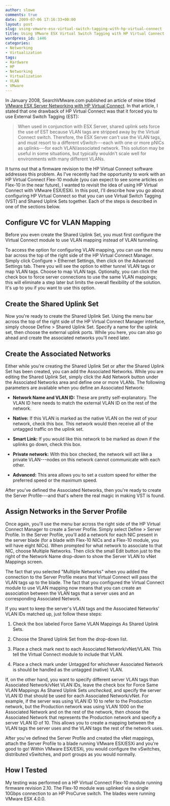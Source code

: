 ```yaml
---
author: slowe
comments: true
date: 2009-07-06 17:16:33+00:00
layout: post
slug: using-vmware-esx-virtual-switch-tagging-with-hp-virtual-connect
title: Using VMware ESX Virtual Switch Tagging with HP Virtual Connect
wordpress_id: 1446
categories:
- Networking
- Virtualization
tags:
- Hardware
- HP
- Networking
- Virtualization
- VLAN
- VMware
---
```


In January 2008, SearchVMware.com published an article of mine titled [VMware ESX Server Networking with HP Virtual Connect](http://searchvmware.techtarget.com/tip/0,289483,sid179_gci1295274,00.html). In that article, I stated that one drawback of HP Virtual Connect was that it forced you to use External Switch Tagging (EST):

>When used in conjunction with ESX Server, shared uplink sets force the use of EST because VLAN tags are stripped away by the Virtual Connect switch. Therefore, the ESX Server can't use the VLAN tags, and must resort to a different vSwitch---each with one or more pNICs as uplinks---for each VLAN/associated network. This solution may be useful in some situations, but typically wouldn't scale well for environments with many different VLANs.

It turns out that a firmware revision to the HP Virtual Connect software addresses this problem. As I've recently had the opportunity to work with an HP Virtual Connect Flex-10 module (you can expect to see some articles on Flex-10 in the near future), I wanted to revisit the idea of using HP Virtual Connect with VMware ESX/ESXi. In this post, I'll describe how you go about configuring HP Virtual Connect so that you can use Virtual Switch Tagging (VST) and Shared Uplink Sets together. Each of the steps is described in one of the sections below.

## Configure VC for VLAN Mapping

Before you even create the Shared Uplink Set, you must first configure the Virtual Connect module to use VLAN mapping instead of VLAN tunneling.

To access the option for configuring VLAN mapping, you can use the menu bar across the top of the right side of the HP Virtual Connect Manager. Simply click Configure > Ethernet Settings, then click on the Advanced Settings tab. There you will see the option to either tunnel VLAN tags or map VLAN tags. Choose to map VLAN tags. Optionally, you can click the check box to force server connections to use the same VLAN mappings; this will eliminate a step later but limits the overall flexibility of the solution. It's up to you if you want to use this option.

## Create the Shared Uplink Set

Now you're ready to create the Shared Uplink Set. Using the menu bar across the top of the right side of the HP Virtual Connect Manager interface, simply choose Define > Shared Uplink Set. Specify a name for the uplink set, then choose the external uplink ports. While you here, you can also go ahead and create the associated networks you'll need later.

## Create the Associated Networks

Either while you're creating the Shared Uplink Set or after the Shared Uplink Set has been created, you can add the Associated Networks. While you are editing the Shared Uplink Set, simply click the Add Network button under the Associated Networks area and define one or more VLANs. The following parameters are available when you define an Associated Network:

* **Network Name and VLAN ID:** These are pretty self-explanatory. The VLAN ID here needs to match the external VLAN ID on the rest of the network.

* **Native:** If this VLAN is marked as the native VLAN on the rest of your network, check this box. This network would then receive all of the untagged traffic on the uplink set.

* **Smart Link:** If you would like this network to be marked as down if the uplinks go down, check this box.

* **Private network:** With this box checked, the network will act like a private VLAN---nodes on this network cannot communicate with each other.

* **Advanced:** This area allows you to set a custom speed for either the preferred speed or the maximum speed.

After you've defined the Associated Networks, then you're ready to create the Server Profile---and that's where the real magic in making VST is found.

## Assign Networks in the Server Profile

Once again, you'll use the menu bar across the right side of the HP Virtual Connect Manager to create a Server Profile. Simply select Define > Server Profile. In the Server Profile, you'll add a network for each NIC present in the server blade (for a blade with Flex-10 NICs and a Flex-10 module, you will have eight NICs). When prompted for what network to associate to that NIC, choose Multiple Networks. Then click the small Edit button just to the right of the Network Name drop-down to show the Server VLAN to vNet Mappings screen.

The fact that you selected "Multiple Networks" when you added the connection to the Server Profile means that Virtual Connect will pass the VLAN tags up to the blade. The fact that you configured the Virtual Connect module to use VLAN mapping now means that you can create an association between the VLAN tags that a server uses and an corresponding Associated Network.

If you want to keep the server's VLAN tags and the Associated Networks' VLAN IDs matched up, just follow these steps:

1. Check the box labeled Force Same VLAN Mappings As Shared Uplink Sets.

2. Choose the Shared Uplink Set from the drop-down list.

3. Place a check mark next to each Associated Network/vNet/VLAN. This tell the Virtual Connect module to include that VLAN.

4. Place a check mark under Untagged for whichever Associated Network is should be handled as the untagged (native) VLAN.

If, on the other hand, you want to specify different server VLAN tags than Associated Network/vNet VLAN IDs, leave the check box for Force Same VLAN Mappings As Shared Uplink Sets _unchecked_, and specify the server VLAN ID that should be used for each Associated Network/vNet. For example, if the server was using VLAN ID 10 to refer to the Production network, but the Production network was using VLAN 1000 on the Associated Network and on the rest of the network, then choose the Associated Network that represents the Production network and specify a server VLAN ID of 10. This allows you to create a mapping between the VLAN tags the server uses and the VLAN tags the rest of the network uses.

After you've defined the Server Profile and created the vNet mappings, attach the Server Profile to a blade running VMware ESX/ESXi and you're good to go! Within VMware ESX/ESXi, you would configure the vSwitches, distributed vSwitches, and port groups as you would normally.

## How I Tested

My testing was performed on a HP Virtual Connect Flex-10 module running firmware revision 2.10. The Flex-10 module was uplinked via a single 10Gbps connection to an HP ProCurve switch. The blades were running VMware ESX 4.0.0.
